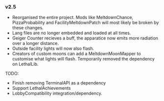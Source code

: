 ### v2.5
- Reorganised the entire project. Mods like MeltdownChance, PizzaProbability and FacilityMeltdownPatch will most likely be broken by these changes.
- Lang files are no longer embedded and loaded at all times.
- Geiger Counter recieves a buff, the apparatice now emits more radiation over a longer distance.
- Outside facility lights will now also flash.
 - Creators of custom moons can add a MeltdownMoonMapper to customise what lights will flash.
Temporarily removed the dependency on LethalLib.

TODO:
- Finish removing TerminalAPI as a dependency
- Support LethalAchievements
- LobbyCompatibility integration/dependency.